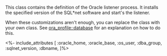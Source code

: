 This class contains the definition of the Oracle listener process. It installs the specified version of the SQL*net software and start's the listener.

When these customizations aren't enough, you can replace the class with your own class. See [ora_profile::database](./database.html) for an explanation on how to do this.


 <%- include_attributes [
  :oracle_home,
  :oracle_base,
  :os_user,
  :dba_group,
  :sqlnet_version,
  :dbname,
]%>
